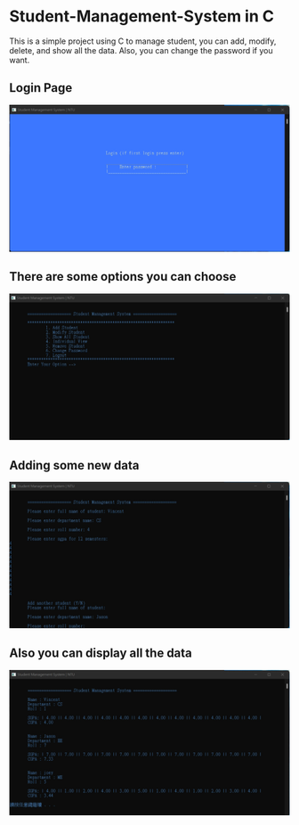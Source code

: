 # Student-Management-System in C

This is a simple project using C to manage student, you can add, modify, delete, and show all the data. Also, you can change the password if you want.

## Login Page
![image](image/1648524217658.jpg)

## There are some options you can choose
![image](image/1648524273067.jpg)

## Adding some new data
![image](image/1648524327237.jpg)

## Also you can display all the data
![image](image/1648524441482.jpg)
